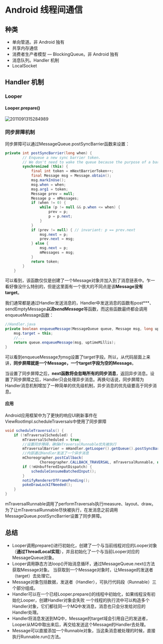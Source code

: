 # Android 线程间通信

## 种类

- 单向管道。非 Android 独有
- 共享内存通信
- 消费者生产者模型 — BlockingQueue。非 Android 独有
- 消息队列。Handler 机制
- LocalSocket



## Handler 机制

### Looper

#### Looper.prepare()

![2011091315284989](https://pic002.cnblogs.com/images/2011/315542/2011091315284989.png)



### 同步屏障机制

同步屏障可以通过MessageQueue.postSyncBarrier函数来设置：

```java
private int postSyncBarrier(long when) {
        // Enqueue a new sync barrier token.
        // We don't need to wake the queue because the purpose of a barrier is to stall it.
        synchronized (this) {
            final int token = mNextBarrierToken++;
            final Message msg = Message.obtain();
            msg.markInUse();
            msg.when = when;
            msg.arg1 = token;
            Message prev = null;
            Message p = mMessages;
            if (when != 0) {
                while (p != null && p.when <= when) {
                    prev = p;
                    p = p.next;
                }
            }
            if (prev != null) { // invariant: p == prev.next
                msg.next = p;
                prev.next = msg;
            } else {
                msg.next = p;
                mMessages = msg;
            }
            return token;
        }
    }
```
可以看到，该函数仅仅是创建了一个Message对象并加入到了消息链表中。乍一看好像没什么特别的，但是这里面有一个很大的不同点是该**Message没有target**。

我们通常都是通过Handler发送消息的，Handler中发送消息的函数有post***、sendEmptyMessage***以及sendMessage***等函数，而这些函数最终都会调用enqueueMessage函数：

```java
//Handler.java
private boolean enqueueMessage(MessageQueue queue, Message msg, long uptimeMillis) {
    msg.target = this;
    //...
    return queue.enqueueMessage(msg, uptimeMillis);
}
```

可以看到enqueueMessage为msg设置了target字段。所以，从代码层面上来讲，**同步屏障就是一个Message，一个target字段为空的Message**。

当设置了同步屏障之后，**next函数将会忽略所有的同步消息**，返回异步消息。设置了同步屏障之后，Handler只会处理异步消息。再换句话说，同步屏障为Handler消息机制增加了一种简单的优先级机制，异步消息的优先级要高于同步消息。

#### 应用

Android应用框架中为了更快的响应UI刷新事件在ViewRootImpl.scheduleTraversals中使用了同步屏障

```java
void scheduleTraversals() {
    if (!mTraversalScheduled) {
        mTraversalScheduled = true;
        //设置同步障碍，确保mTraversalRunnable优先被执行
        mTraversalBarrier = mHandler.getLooper().getQueue().postSyncBarrier();
        //内部通过Handler发送了一个异步消息
        mChoreographer.postCallback(
                Choreographer.CALLBACK_TRAVERSAL, mTraversalRunnable, null);
        if (!mUnbufferedInputDispatch) {
            scheduleConsumeBatchedInput();
        }
        notifyRendererOfFramePending();
        pokeDrawLockIfNeeded();
    }
}
```


mTraversalRunnable调用了performTraversals执行measure、layout、draw。为了让mTraversalRunnable尽快被执行，在发消息之前调用MessageQueue.postSyncBarrier设置了同步屏障。


## 总结

- Looper调用prepare()进行初始化，创建了一个与当前线程对应的Looper对象（**通过ThreadLocal实现**），并且初始化了一个与当前Looper对应的MessageQueue对象。
- Looper调用静态方法loop()开始消息循环，通过MessageQueue.next()方法获取Message对象。
  当获取到一个Message对象时，让Message的发送者（target）去处理它。
- Message对象包括数据，发送者（Handler），可执行代码段（Runnable）三个部分组成。
- Handler可以在一个已经Looper.prepare()的线程中初始化，如果线程没有初始化Looper，创建Handler对象会失败
  一个线程的执行流中可以构造多个Handler对象，它们都往同一个MQ中发消息，消息也只会分发给对应的Handler处理。
- Handler将消息发送到MQ中，Message的target域会引用自己的发送者，Looper从MQ中取出来后，再交给发送这个Message的Handler去处理。
- Message可以直接添加一个Runnable对象，当这条消息被处理的时候，直接执行Runnable.run()方法。


